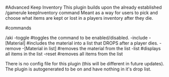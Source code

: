 #Advanced Keep Inventory
This plugin builds upon the already established /gamerule keepInventory command 
Meant as a way for users to pick and choose what items are kept or lost in a players inventory after they die.

#commands

/aki
  -toggle
    #toggles the command to be enabled/disabled.
  -include
    -[Material]
      #includes the material into a 
      list that DROPS after a player dies.
  -remove
    -[Material in list]
      #removes the material from the list
  -list
    #displays all items in the list
  -reset
    #removes all items from the list
    
There is no config file for this plugin (this will be different in future updates).
The plugin is autogenerated to be on and have nothing in it's drop list.
